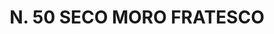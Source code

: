 ---
title: "N. 50 SECO MORO FRATESCO"
plant-name: "N. 50"
plant-number: "050"
plant-xml: "/assets/xml/plant050.xml"
plant-title: "N. 50 SECO MORO FRATESCO"
plant-taxon-link: "http://www.worldfloraonline.org/taxon/wfo-0000450150"
plant-taxon-link: "[Melia Azedarach L.]"
layout: single-xml
---
